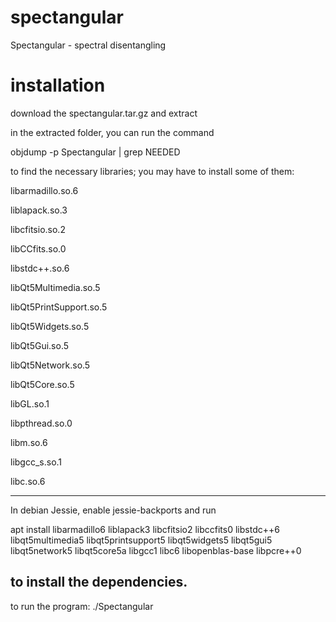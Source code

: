 # spectangular
Spectangular - spectral disentangling

# installation

download the spectangular.tar.gz and extract

in the extracted folder, you can run the command

objdump -p Spectangular | grep NEEDED

to find the necessary libraries; you may have to install some of them:

libarmadillo.so.6

liblapack.so.3

libcfitsio.so.2

libCCfits.so.0

libstdc++.so.6

libQt5Multimedia.so.5

libQt5PrintSupport.so.5

libQt5Widgets.so.5

libQt5Gui.so.5

libQt5Network.so.5

libQt5Core.so.5

libGL.so.1

libpthread.so.0

libm.so.6

libgcc_s.so.1

libc.so.6

----
In debian Jessie, enable jessie-backports and run

apt install libarmadillo6 liblapack3 libcfitsio2 libccfits0 libstdc++6 libqt5multimedia5 libqt5printsupport5 libqt5widgets5 libqt5gui5 libqt5network5 libqt5core5a libgcc1 libc6 libopenblas-base libpcre++0

to install the dependencies.
----


to run the program: ./Spectangular
